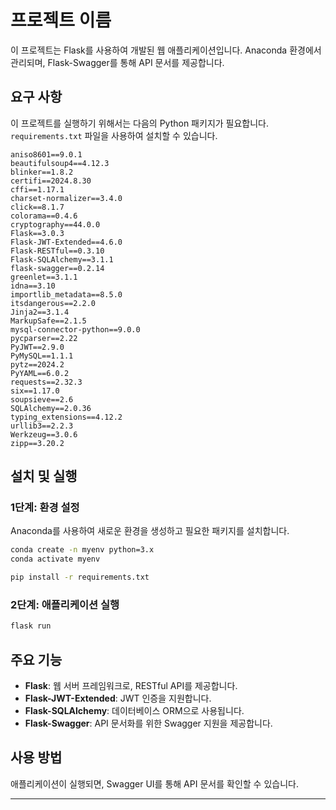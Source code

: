 
# 프로젝트 이름

이 프로젝트는 Flask를 사용하여 개발된 웹 애플리케이션입니다. Anaconda 환경에서 관리되며, Flask-Swagger를 통해 API 문서를 제공합니다.

## 요구 사항

이 프로젝트를 실행하기 위해서는 다음의 Python 패키지가 필요합니다. `requirements.txt` 파일을 사용하여 설치할 수 있습니다.

```plaintext
aniso8601==9.0.1
beautifulsoup4==4.12.3
blinker==1.8.2
certifi==2024.8.30
cffi==1.17.1
charset-normalizer==3.4.0
click==8.1.7
colorama==0.4.6
cryptography==44.0.0
Flask==3.0.3
Flask-JWT-Extended==4.6.0
Flask-RESTful==0.3.10
Flask-SQLAlchemy==3.1.1
flask-swagger==0.2.14
greenlet==3.1.1
idna==3.10
importlib_metadata==8.5.0
itsdangerous==2.2.0
Jinja2==3.1.4
MarkupSafe==2.1.5
mysql-connector-python==9.0.0
pycparser==2.22
PyJWT==2.9.0
PyMySQL==1.1.1
pytz==2024.2
PyYAML==6.0.2
requests==2.32.3
six==1.17.0
soupsieve==2.6
SQLAlchemy==2.0.36
typing_extensions==4.12.2
urllib3==2.2.3
Werkzeug==3.0.6
zipp==3.20.2
```

## 설치 및 실행

### 1단계: 환경 설정

Anaconda를 사용하여 새로운 환경을 생성하고 필요한 패키지를 설치합니다.

```bash
conda create -n myenv python=3.x  
conda activate myenv

pip install -r requirements.txt  
```

### 2단계: 애플리케이션 실행

```bash
flask run 
```

## 주요 기능

- **Flask**: 웹 서버 프레임워크로, RESTful API를 제공합니다.
- **Flask-JWT-Extended**: JWT 인증을 지원합니다.
- **Flask-SQLAlchemy**: 데이터베이스 ORM으로 사용됩니다.
- **Flask-Swagger**: API 문서화를 위한 Swagger 지원을 제공합니다.

## 사용 방법

애플리케이션이 실행되면, Swagger UI를 통해 API 문서를 확인할 수 있습니다.



---


